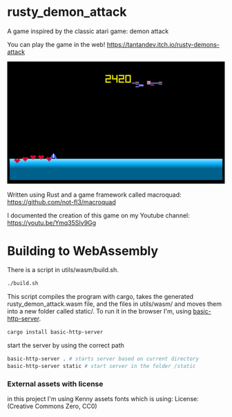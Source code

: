 # rusty_demon_attack
A game inspired by the classic atari game: demon attack

You can play the game in the web!
https://tantandev.itch.io/rusty-demons-attack

![](about/game_preview.gif)

Written using Rust and a game framework called macroquad: https://github.com/not-fl3/macroquad

I documented the creation of this game on my Youtube channel: https://youtu.be/Ymq35SIv9Gg

# Building to WebAssembly
There is a script in utils/wasm/build.sh.
```bash
./build.sh
```
This script compiles the program with cargo, takes the generated rusty_demon_attack.wasm file, and the files in utils/wasm/ and
moves them into a new folder called static/.
To run it in the browser I'm, using [basic-http-server](https://crates.io/crates/basic-http-server).
```bash
cargo install basic-http-server
```
start the server by using the correct path
```bash
basic-http-server . # starts server based on current directory
basic-http-server static # start server in the folder /static
```


### External assets with license
in this project I'm using Kenny assets fonts which is using:
License: (Creative Commons Zero, CC0)
